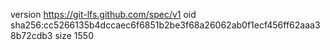 version https://git-lfs.github.com/spec/v1
oid sha256:cc5266135b4dccaec6f6851b2be3f68a26062ab0f1ecf456ff62aaa38b72cdb3
size 1550
